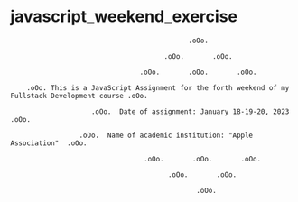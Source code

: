 # javascript_weekend_exercise
                                                .oOo.

                                          .oOo.       .oOo.

                                    .oOo.       .oOo.       .oOo.

        .oOo. This is a JavaScript Assignment for the forth weekend of my Fullstack Development course .oOo.

                        .oOo.  Date of assignment: January 18-19-20, 2023  .oOo.

                     .oOo.  Name of academic institution: "Apple Association"  .oOo.

                                     .oOo.       .oOo.       .oOo.

                                           .oOo.       .oOo.       

                                                  .oOo.                                                

